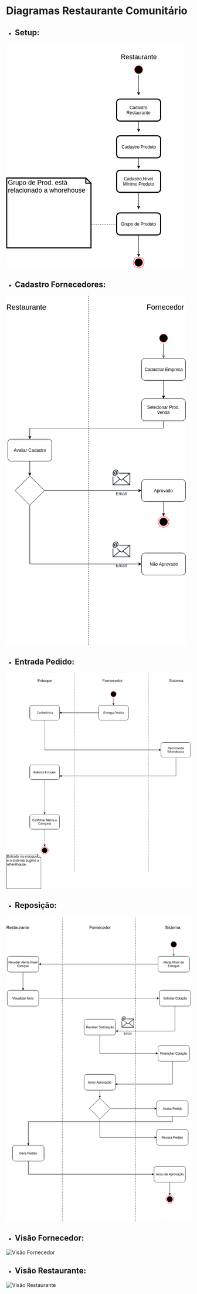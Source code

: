 # Diagramas Restaurante Comunitário

- ## Setup:

![Setup](https://github.com/catolicasc-social/diagramas/blob/master/Restaurante%20Popular%20-%20Setup.png?raw=true)

- ## Cadastro Fornecedores:

![Cadastro Fornecedores](https://github.com/catolicasc-social/diagramas/blob/master/Restaurante%20Popular%20-%20Cadastro%20de%20Fornecedores.png?raw=true)

- ## Entrada Pedido:

![Entrada Pedido](https://github.com/catolicasc-social/diagramas/blob/master/Restaurante%20Popular%20-%20Entrada%20de%20Pedido.png?raw=true)

- ## Reposição:

![Reposição](https://github.com/catolicasc-social/diagramas/blob/master/Restaurante%20Popular%20-%20Reposi%C3%A7%C3%A3o.png?raw=true)

- ## Visão Fornecedor:

![Visão Fornecedor](https://github.com/catolicasc-social/diagramas/blob/master/Restaurante%20Popular%20-%20Vis%C3%A3o%20Fornecedor.png?raw=true)

- ## Visão Restaurante:

![Visão Restaurante](https://github.com/catolicasc-social/diagramas/blob/master/Restaurante%20Popular%20-%20Vis%C3%A3o%20Restaurante.png?raw=true)
